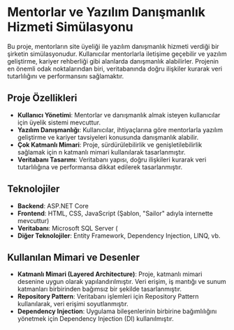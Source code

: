 # Mentorlar ve Yazılım Danışmanlık Hizmeti Simülasyonu

Bu proje, mentorların site üyeliği ile yazılım danışmanlık hizmeti verdiği bir şirketin simülasyonudur. Kullanıcılar mentorlarla iletişime geçebilir ve yazılım geliştirme, kariyer rehberliği gibi alanlarda danışmanlık alabilirler. 
Projenin en önemli odak noktalarından biri, veritabanında doğru ilişkiler kurarak veri tutarlılığını ve performansını sağlamaktır.

## Proje Özellikleri

- **Kullanıcı Yönetimi**: Mentorlar ve danışmanlık almak isteyen kullanıcılar için üyelik sistemi mevcuttur.
- **Yazılım Danışmanlığı**: Kullanıcılar, ihtiyaçlarına göre mentorlarla yazılım geliştirme ve kariyer tavsiyeleri konusunda danışmanlık alabilir.
- **Çok Katmanlı Mimari**: Proje, sürdürülebilirlik ve genişletilebilirlik sağlamak için n katmanlı mimari kullanılarak tasarlanmıştır.
- **Veritabanı Tasarımı**: Veritabanı yapısı, doğru ilişkileri kurarak veri tutarlılığına ve performansa dikkat edilerek tasarlanmıştır.
  
## Teknolojiler

- **Backend**: ASP.NET Core
- **Frontend**: HTML, CSS, JavaScript (Şablon, "Sailor" adıyla internette mevcuttur)
- **Veritabanı**: Microsoft SQL Server (
- **Diğer Teknolojiler**: Entity Framework, Dependency Injection, LINQ, vb.

## Kullanılan Mimari ve Desenler

- **Katmanlı Mimari (Layered Architecture)**: Proje, katmanlı mimari desenine uygun olarak yapılandırılmıştır. Veri erişim, iş mantığı ve sunum katmanları birbirinden bağımsız bir şekilde tasarlanmıştır.
- **Repository Pattern**: Veritabanı işlemleri için Repository Pattern kullanılarak, veri erişimi soyutlanmıştır.
- **Dependency Injection**: Uygulama bileşenlerinin birbirine bağımlılığını yönetmek için Dependency Injection (DI) kullanılmıştır.
